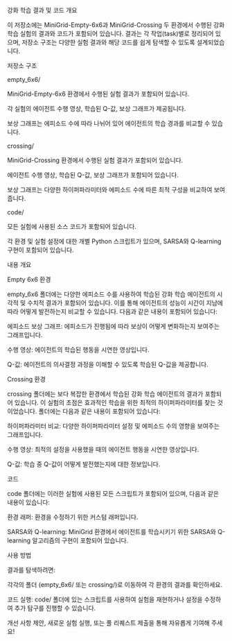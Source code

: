 강화 학습 결과 및 코드 개요

이 저장소에는 MiniGrid-Empty-6x6과 MiniGrid-Crossing 두 환경에서 수행된 강화 학습 실험의 결과와 코드가 포함되어 있습니다. 결과는 각 작업(task)별로 정리되어 있으며, 저장소 구조는 다양한 실험 결과와 해당 코드를 쉽게 탐색할 수 있도록 설계되었습니다.

저장소 구조

empty_6x6/

MiniGrid-Empty-6x6 환경에서 수행된 실험 결과가 포함되어 있습니다.

각 실험의 에이전트 수행 영상, 학습된 Q-값, 보상 그래프가 제공됩니다.

보상 그래프는 에피소드 수에 따라 나뉘어 있어 에이전트의 학습 경과를 비교할 수 있습니다.

crossing/

MiniGrid-Crossing 환경에서 수행된 실험 결과가 포함되어 있습니다.

에이전트 수행 영상, 학습된 Q-값, 보상 그래프가 포함되어 있습니다.

보상 그래프는 다양한 하이퍼파라미터와 에피소드 수에 따른 최적 구성을 비교하여 보여줍니다.

code/

모든 실험에 사용된 소스 코드가 포함되어 있습니다.

각 환경 및 실험 설정에 대한 개별 Python 스크립트가 있으며, SARSA와 Q-learning 구현이 포함되어 있습니다.

내용 개요

Empty 6x6 환경

empty_6x6 폴더에는 다양한 에피소드 수를 사용하여 학습된 강화 학습 에이전트의 시각적 및 수치적 결과가 포함되어 있습니다. 이를 통해 에이전트의 성능이 시간이 지남에 따라 어떻게 발전하는지 비교할 수 있습니다. 다음과 같은 내용이 포함되어 있습니다:

에피소드 보상 그래프: 에피소드가 진행됨에 따라 보상이 어떻게 변화하는지 보여주는 그래프입니다.

수행 영상: 에이전트의 학습된 행동을 시연한 영상입니다.

Q-값: 에이전트의 의사결정 과정을 이해할 수 있도록 학습된 Q-값을 제공합니다.

Crossing 환경

crossing 폴더에는 보다 복잡한 환경에서 학습된 강화 학습 에이전트의 결과가 포함되어 있습니다. 이 실험의 초점은 효과적인 학습을 위한 최적의 하이퍼파라미터를 찾는 것이었습니다. 폴더에는 다음과 같은 내용이 포함되어 있습니다:

하이퍼파라미터 비교: 다양한 하이퍼파라미터 설정 및 에피소드 수의 영향을 보여주는 그래프입니다.

수행 영상: 최적의 설정을 사용했을 때의 에이전트 행동을 시연한 영상입니다.

Q-값: 학습 중 Q-값이 어떻게 발전했는지에 대한 정보입니다.

코드

code 폴더에는 이러한 실험에 사용된 모든 스크립트가 포함되어 있으며, 다음과 같은 내용이 있습니다:

환경 래퍼: 환경을 수정하기 위한 커스텀 래퍼입니다.

SARSA와 Q-learning: MiniGrid 환경에서 에이전트를 학습시키기 위한 SARSA와 Q-learning 알고리즘의 구현이 포함되어 있습니다.

사용 방법

결과를 탐색하려면:

각각의 폴더 (empty_6x6/ 또는 crossing/)로 이동하여 각 환경의 결과를 확인하세요.

코드 실행: code/ 폴더에 있는 스크립트를 사용하여 실험을 재현하거나 설정을 수정하여 추가 탐구를 진행할 수 있습니다.

개선 사항 제안, 새로운 실험 실행, 또는 풀 리퀘스트 제출을 통해 자유롭게 기여해 주세요!
